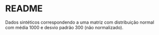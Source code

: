 # README

Dados sintéticos correspondendo a uma matriz com distribuição normal com média 1000 e desvio padrão 300 (não normalizado).
